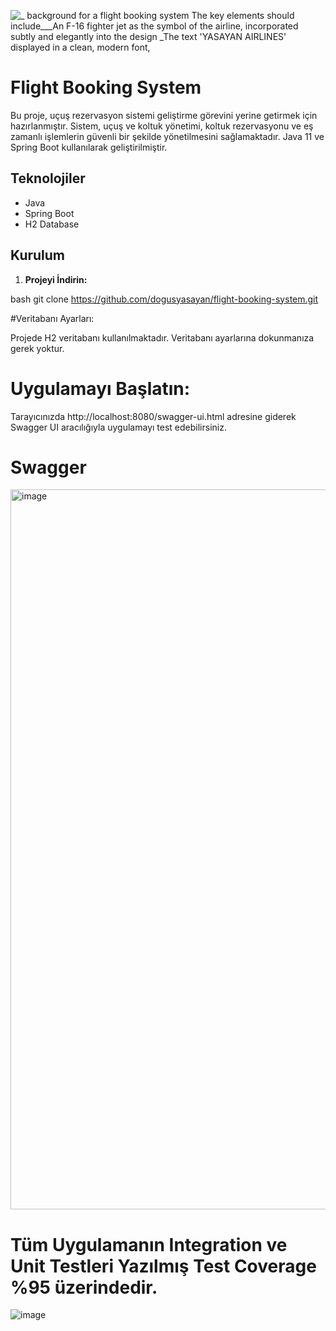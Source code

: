 
![_ background for a flight booking system  The key elements should include___An F-16 fighter jet as the symbol of the airline, incorporated subtly and elegantly into the design _The text 'YASAYAN AIRLINES' displayed in a clean, modern font, ](https://github.com/user-attachments/assets/8b899e73-74d9-47fa-b80d-32f780bbffd4)
# Flight Booking System

Bu proje, uçuş rezervasyon sistemi geliştirme görevini yerine getirmek için hazırlanmıştır. Sistem, uçuş ve koltuk yönetimi, koltuk rezervasyonu ve eş zamanlı işlemlerin güvenli bir şekilde yönetilmesini sağlamaktadır. Java 11 ve Spring Boot kullanılarak geliştirilmiştir.

## Teknolojiler

- Java
- Spring Boot
- H2 Database

## Kurulum

1. **Projeyi İndirin:**
   
bash
   git clone https://github.com/dogusyasayan/flight-booking-system.git

#Veritabanı Ayarları:

Projede H2 veritabanı kullanılmaktadır.
Veritabanı ayarlarına dokunmanıza gerek yoktur.

# Uygulamayı Başlatın:
Tarayıcınızda http://localhost:8080/swagger-ui.html adresine giderek Swagger UI aracılığıyla uygulamayı test edebilirsiniz.

# Swagger
<img width="1152" alt="image" src="https://github.com/user-attachments/assets/b512ef9e-fd97-4395-bce4-42c408aec62f" />

# Tüm Uygulamanın Integration ve Unit Testleri Yazılmış Test Coverage %95 üzerindedir.
![image](https://github.com/user-attachments/assets/d42c37e3-22a7-4ff6-9f95-4bb136c29b01)



